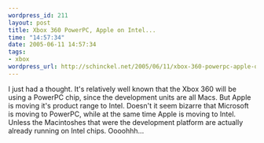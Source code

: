 ```yaml
--- 
wordpress_id: 211
layout: post
title: Xbox 360 PowerPC, Apple on Intel...
time: "14:57:34"
date: 2005-06-11 14:57:34
tags: 
- xbox
wordpress_url: http://schinckel.net/2005/06/11/xbox-360-powerpc-apple-on-intel/
---
```

I just had a thought. It's relatively well known that the Xbox 360 will be using a PowerPC chip, since the development units are all Macs. But Apple is moving it's product range to Intel. Doesn't it seem bizarre that Microsoft is moving to PowerPC, while at the same time Apple is moving to Intel. Unless the Macintoshes that were the development platform are actually already running on Intel chips. Oooohhh... 
